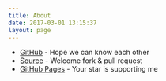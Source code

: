 ```yaml
---
title: About
date: 2017-03-01 13:15:37
layout: page
---
```


- [GitHub](https://github.com/WindomZ) - Hope we can know each other
- [Source](https://github.com/WindomZ/GitPages) - Welcome fork & pull request
- [GitHub Pages](https://github.com/WindomZ/WindomZ.github.io) - Your star is supporting me
